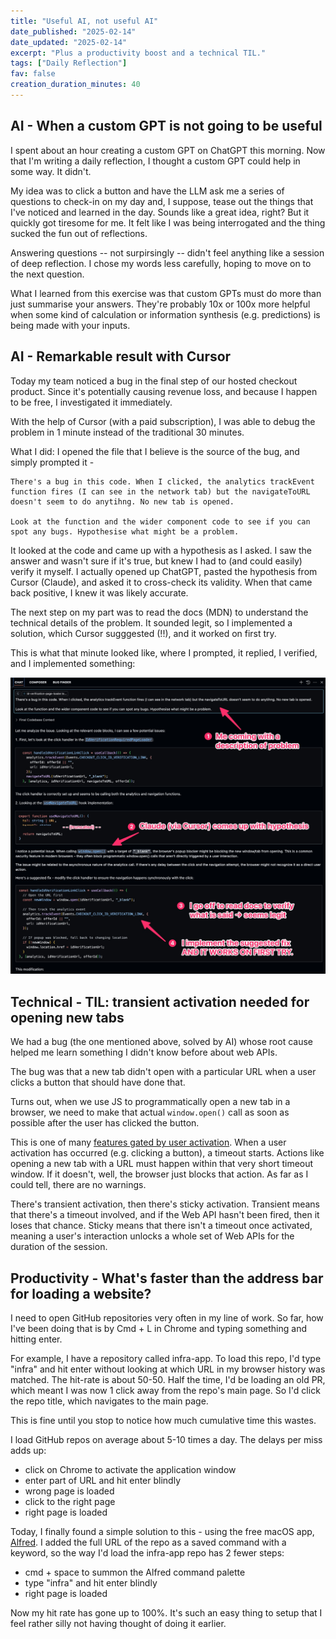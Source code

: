 ```yaml
---
title: "Useful AI, not useful AI"
date_published: "2025-02-14"
date_updated: "2025-02-14"
excerpt: "Plus a productivity boost and a technical TIL."
tags: ["Daily Reflection"]
fav: false
creation_duration_minutes: 40
---
```


## AI - When a custom GPT is not going to be useful

I spent about an hour creating a custom GPT on ChatGPT this morning. Now that I'm writing a daily reflection, I thought a custom GPT could help in some way. It didn't.

My idea was to click a button and have the LLM ask me a series of questions to check-in on my day and, I suppose, tease out the things that I've noticed and learned in the day. Sounds like a great idea, right? But it quickly got tiresome for me. It felt like I was being interrogated and the thing sucked the fun out of reflections.

Answering questions -- not surpirsingly -- didn't feel anything like a session of deep reflection. I chose my words less carefully, hoping to move on to the next question.

What I learned from this exercise was that custom GPTs must do more than just summarise your answers. They're probably 10x or 100x more helpful when some kind of calculation or information synthesis (e.g. predictions) is being made with your inputs.

## AI - Remarkable result with Cursor

Today my team noticed a bug in the final step of our hosted checkout product. Since it's potentially causing revenue loss, and because I happen to be free, I investigated it immediately.

With the help of Cursor (with a paid subscription), I was able to debug the problem in 1 minute instead of the traditional 30 minutes.

What I did: I opened the file that I believe is the source of the bug, and simply prompted it -

```
There's a bug in this code. When I clicked, the analytics trackEvent function fires (I can see in the network tab) but the navigateToURL doesn't seem to do anytihng. No new tab is opened.

Look at the function and the wider component code to see if you can spot any bugs. Hypothesise what might be a problem.
```

It looked at the code and came up with a hypothesis as I asked. I saw the answer and wasn't sure if it's true, but knew I had to (and could easily) verify it myself. I actually opened up ChatGPT, pasted the hypothesis from Cursor (Claude), and asked it to cross-check its validity. When that came back positive, I knew it was likely accurate.

The next step on my part was to read the docs (MDN) to understand the technical details of the problem. It sounded legit, so I implemented a solution, which Cursor sugggested (!!), and it worked on first try.

This is what that minute looked like, where I prompted, it replied, I verified, and I implemented something:

![screenshot of Cursor prompt and response with annotations](./images/cursor-ai-win.png)

## Technical - TIL: transient activation needed for opening new tabs

We had a bug (the one mentioned above, solved by AI) whose root cause helped me learn something I didn't know before about web APIs.

The bug was that a new tab didn't open with a particular URL when a user clicks a button that should have done that.

Turns out, when we use JS to programmatically open a new tab in a browser, we need to make that actual `window.open()` call as soon as possible after the user has clicked the button.

This is one of many [features gated by user activation](https://developer.mozilla.org/en-US/docs/Web/Security/User_activation). When a user activation has occurred (e.g. clicking a button), a timeout starts. Actions like opening a new tab with a URL must happen within that very short timeout window. If it doesn't, well, the browser just blocks that action. As far as I could tell, there are no warnings.

There's transient activation, then there's sticky activation. Transient means that there's a timeout involved, and if the Web API hasn't been fired, then it loses that chance. Sticky means that there isn't a timeout once activated, meaning a user's interaction unlocks a whole set of Web APIs for the duration of the session.

## Productivity - What's faster than the address bar for loading a website?

I need to open GitHub repositories very often in my line of work. So far, how I've been doing that is by Cmd + L in Chrome and typing something and hitting enter.

For example, I have a repository called infra-app. To load this repo, I'd type "infra" and hit enter without looking at which URL in my browser history was matched. The hit-rate is about 50-50. Half the time, I'd be loading an old PR, which meant I was now 1 click away from the repo's main page. So I'd click the repo title, which navigates to the main page.

This is fine until you stop to notice how much cumulative time this wastes.

I load GitHub repos on average about 5-10 times a day. The delays per miss adds up:

- click on Chrome to activate the application window
- enter part of URL and hit enter blindly
- wrong page is loaded
- click to the right page
- right page is loaded

Today, I finally found a simple solution to this - using the free macOS app, [Alfred](https://www.alfredapp.com/). I added the full URL of the repo as a saved command with a keyword, so the way I'd load the infra-app repo has 2 fewer steps:

- cmd + space to summon the Alfred command palette
- type "infra" and hit enter blindly
- right page is loaded

Now my hit rate has gone up to 100%. It's such an easy thing to setup that I feel rather silly not having thought of doing it earlier.
